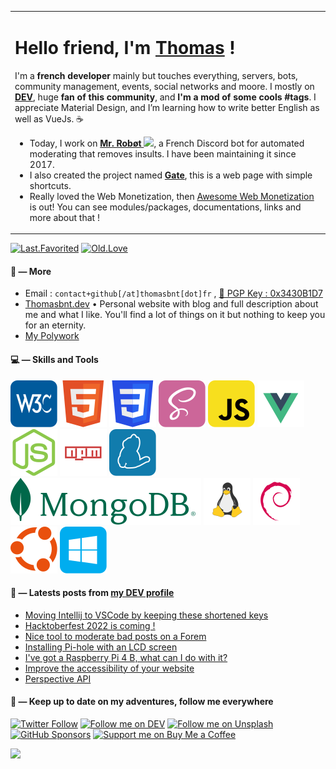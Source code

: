 <!--

   Hello friend
   If you copy my README GitHub profile, keep this note for credits mentions.
    — Thomas Bnt (https://thomasbnt.dev)

-->

<table>
  <tr>
    <td>
     <h1>Hello friend, I'm <a href="https://thomasbnt.dev" target="_blank" rel="noopener noreferrer">Thomas</a> !</h1>

I'm a **french developer** mainly but touches everything, servers, bots, community management, events, social networks and moore. I mostly on **[DEV](https://dev.to/thomasbnt)**, huge **fan of this community**, 
and **I'm a mod of some cools #tags**. I appreciate Material Design, and I’m learning how to write better English as well as VueJs. ☕
       <ul>
          <li>Today, I work on **[Mr. Robøt <img src="https://github.com/thomasbnt/thomasbnt/blob/me/assets/mrrobot.png" width="13px">](https://mrrobot.app/)**, a French Discord bot for automated moderating that removes insults. I have been maintaining it since 2017.</li>
          <li>I also created the project named **[Gate](https://gate.thomasbnt.dev/)**, this is a web page with simple shortcuts.</li>
          <li>Really loved the Web Monetization, then [Awesome Web Monetization](https://github.com/thomasbnt/awesome-web-monetization) is out! You can see modules/packages, documentations, links and more about that !</li>
       </ul>
   </td>
  </tr>
</table>


[![Last.Favorited](https://img.shields.io/badge/Last.Favorited-%231DB954.svg?&style=for-the-badge&logo=spotify&logoColor=white)](https://open.spotify.com/playlist/3xUATnkTWt9OSilK4E5eCW) [![Old.Love](https://img.shields.io/badge/Old.Love-%231DB954.svg?&style=for-the-badge&logo=spotify&logoColor=white)](https://open.spotify.com/playlist/58Er0NTDmf1N095ft86XBq)


#### 🎈 — More

- Email : `contact+github[/at]thomasbnt[dot]fr` , [🔑 PGP Key : 0x3430B1D7](https://thomasbnt.keybase.pub/keys/publickey_contact%40thomasbnt_fr.asc?dl=1)
- [Thomasbnt.dev](https://thomasbnt.dev) • Personal website with blog and full description about me and what I like. You'll find a lot of things on it but nothing to keep you for an eternity.
- [My Polywork](https://www.polywork.com/thomasbnt)


#### 💻 — Skills and Tools

![w3c](assets/icons/w3c.svg)
![html5](assets/icons/html5.svg)
![css3](assets/icons/css3.svg)
![sass](assets/icons/sass.svg)
![javascript](assets/icons/javascript.svg)
![vuejs](assets/icons/vue.svg)
![nodejs](assets/icons/nodejs.svg)
![npm](assets/icons/npm.svg)
![yarn](assets/icons/yarn.svg)
![MongoDB](assets/icons/mongodb.svg)
![linux](assets/icons/linux.svg)
![debian](assets/icons/debian.svg)
![ubuntu](assets/icons/ubuntu.svg)
![windows](assets/icons/windows.svg)


####   📝 — Latests posts from [my DEV profile](https://dev.to/thomasbnt)

<!-- BLOG-POST-LIST:START -->
- [Moving Intellij to VSCode by keeping these shortened keys](https://dev.to/thomasbnt/moving-intellij-to-vscode-by-keeping-these-shortened-keys-52m6)
- [Hacktoberfest 2022 is coming !](https://dev.to/thomasbnt/hacktoberfest-2022-is-coming--101k)
- [Nice tool to moderate bad posts on a Forem](https://dev.to/thomasbnt/nice-tool-to-moderate-bad-posts-on-a-forem-4381)
- [Installing Pi-hole with an LCD screen](https://dev.to/thomasbnt/installing-pi-hole-with-an-lcd-screen-2m70)
- [I&#39;ve got a Raspberry Pi 4 B, what can I do with it?](https://dev.to/thomasbnt/ive-got-a-raspberry-pi-4-b-what-can-i-do-with-it-3fh5)
- [Improve the accessibility of your website](https://dev.to/thomasbnt/improve-the-accessibility-of-your-website-53de)
- [Perspective API](https://dev.to/thomasbnt/perspective-api-20al)
<!-- BLOG-POST-LIST:END -->
#### 🍃 — Keep up to date on my adventures, follow me everywhere

[![Twitter Follow](https://img.shields.io/twitter/follow/Thomasbnt_?color=%231DA1F2&label=Follow%20me&logo=Twitter&style=for-the-badge)](https://twitter.com/Thomasbnt_) [![Follow me on DEV](https://img.shields.io/badge/dev.to-%2308090A.svg?&style=for-the-badge&logo=dev.to&logoColor=white&alt=devto)](https://dev.to/thomasbnt) [![Follow me on Unsplash](https://img.shields.io/badge/See%20my%20photos%20on-Unsplash-black?style=for-the-badge&logo=unsplash&color=white&logoColor=black&labelColor=white)](https://unsplash.com/@thomasbnt) [![GitHub Sponsors](https://img.shields.io/badge/Sponsor%20me-%23EA54AE.svg?&style=for-the-badge&logo=github-sponsors&logoColor=white)](https://github.com/sponsors/thomasbnt) [![Support me on Buy Me a Coffee](https://img.shields.io/badge/-Support%20me-%23FFDD00?style=for-the-badge&logo=buy-me-a-coffee&logoColor=black)](https://www.buymeacoffee.com/thomasbnt/?via=thomasbnt)


![](https://hit.yhype.me/github/profile?user_id=14293805)
